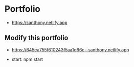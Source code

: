 # Portfolio

- <https://santhony.netlify.app>

## Modify this portfolio

- <https://645ea755f610243f5aa1d66c--santhony.netlify.app>

- start: npm start
